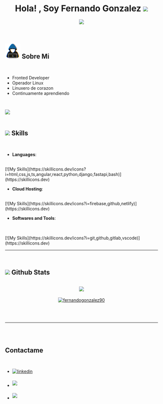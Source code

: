 <h1 align="center"><b>Hola! , Soy Fernando Gonzalez </b><img src="https://media.giphy.com/media/hvRJCLFzcasrR4ia7z/giphy.gif" width="35"></h1>
<!--  -->
<p align="center">
  <a href="https://github.com/DenverCoder1/readme-typing-svg"><img src="https://readme-typing-svg.herokuapp.com?font=Time+New+Roman&color=cyan&size=25&center=true&vCenter=true&width=600&height=100&lines=Frontend+Developer+JavaScript;Angular+ReactJS+Ionic; Linux+Operador Linux+Debian+Red Hat+Archlinux,;Python+Bash+APIs;"></a>
</p>

<br>

## <picture><img src = "https://github.com/0xAbdulKhalid/0xAbdulKhalid/raw/main/assets/mdImages/about_me.gif" width = 50px></picture> **Sobre Mi**



<br>

- Fronted Developer
- Operador Linux
- Linuxero de corazon
- Continuamente aprendiendo

<br>

<img src="https://user-images.githubusercontent.com/73097560/115834477-dbab4500-a447-11eb-908a-139a6edaec5c.gif"><br><br>

## <img src="https://media2.giphy.com/media/QssGEmpkyEOhBCb7e1/giphy.gif?cid=ecf05e47a0n3gi1bfqntqmob8g9aid1oyj2wr3ds3mg700bl&rid=giphy.gif" width ="25"><b> Skills</b>

<br>

<p align="center">

- **Languages**:
<br>
[![My Skills](https://skillicons.dev/icons?i=html,css,js,ts,angular,react,python,django,fastapi,bash)](https://skillicons.dev)   

<br>

- **Cloud Hosting**:
<br >
  [![My Skills](https://skillicons.dev/icons?i=firebase,github,netlify)](https://skillicons.dev)  

<br>

- **Softwares and Tools**:
<br>
<br>
[![My Skills](https://skillicons.dev/icons?i=git,github,gitlab,vscode)](https://skillicons.dev)  

<br >

---

<br>

## <img src="https://media.giphy.com/media/iY8CRBdQXODJSCERIr/giphy.gif" width="35"><b> Github Stats </b>

<br>

<div align="center">

<a href="https://github.com/fernandogonzalez90/">
  <img src="https://github-readme-stats.vercel.app/api?username=fernandogonzalez90&include_all_commits=true&count_private=true&show_icons=true&line_height=20&title_color=6c91b2&b27ADB&icon_color=6c91b2&text_color=6c91b2&bg_color=383838,383838,383838" width="450"/>
  <br>
  <br>
  <img src="https://github-readme-stats.vercel.app/api/top-langs?username=fernandogonzalez90&show_icons=true&locale=en&layout=compact&line_height=20&title_color=6c91b2&icon_color=6c91b2&text_color=6c91b2&bg_color=383838,383838,383838" width="375"  alt="fernandogonzalez90"/>

</a>
</div>

<br>
<br>
<br>

---

<br>
<br>

## <b> Contactame</b>

<br>
<div align='left'>

<ul>

<li>
<a href="https://img.shields.io/badge/Gmail-D14836?style=for-the-badge&logo=gmail&logoColor=white" target="_blank">
<img src="https://img.shields.io/badge/linkedin:  Fernando Gonzalez-%2300acee.svg?color=405DE6&style=for-the-badge&logo=linkedin&logoColor=white" alt=linkedin style="margin-bottom: 5px;"/>
</a>
</li>

<br>

<li>
<a href="mailto:dev.gonzalezf@gmail.com" target="_blank">
<img src="https://img.shields.io/badge/:  Fernando Gonzalez-%23EA4335.svg?style=for-the-badge&logo=gmail&logoColor=white" t=mail style="margin-bottom: 5px;" />
</a>
</li>
<br>
<li>
<a href="mailto:dev.gonzalezf@gmail.com" target="_blank">
<img src="https://img.shields.io/badge/Portafolio-grey?style=for-the-badge" t=mail style="margin-bottom: 5px;" />
</a>
</li>
	
</ul>
</div>

